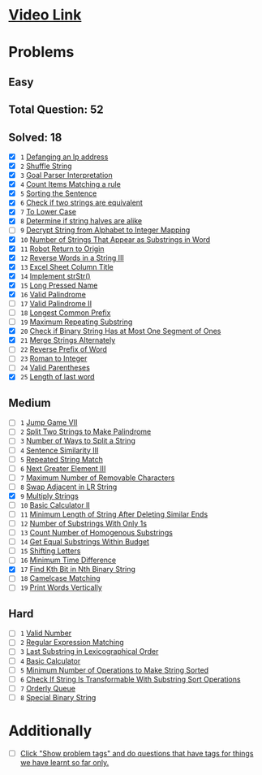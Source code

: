 # [Video Link](https://youtu.be/zL1DPZ0Ovlo)

# Problems

## Easy

## Total Question: 52
## Solved: 18

-[x] `1` [Defanging an Ip address](https://leetcode.com/problems/defanging-an-ip-address/)
-[x] `2` [Shuffle String](https://leetcode.com/problems/shuffle-string/)
-[x] `3` [Goal Parser Interpretation](https://leetcode.com/problems/goal-parser-interpretation/)
-[x] `4` [Count Items Matching a rule](https://leetcode.com/problems/count-items-matching-a-rule/)
-[x] `5` [Sorting the Sentence](https://leetcode.com/problems/sorting-the-sentence/)
-[x] `6` [Check if two strings are equivalent](https://leetcode.com/problems/check-if-two-string-arrays-are-equivalent/)
-[x] `7` [To Lower Case](https://leetcode.com/problems/to-lower-case/)
-[x] `8` [Determine if string halves are alike](https://leetcode.com/problems/determine-if-string-halves-are-alike/)
-[ ] `9` [Decrypt String from Alphabet to Integer Mapping](https://leetcode.com/problems/decrypt-string-from-alphabet-to-integer-mapping/)
-[x] `10` [Number of Strings That Appear as Substrings in Word](https://leetcode.com/problems/number-of-strings-that-appear-as-substrings-in-word/)
-[x] `11` [Robot Return to Origin](https://leetcode.com/problems/robot-return-to-origin/)
-[x] `12` [Reverse Words in a String III](https://leetcode.com/problems/reverse-words-in-a-string-iii/)
-[x] `13` [Excel Sheet Column Title](https://leetcode.com/problems/excel-sheet-column-title/)
-[x] `14` [Implement strStr()](https://leetcode.com/problems/implement-strstr/)
-[x] `15` [Long Pressed Name](https://leetcode.com/problems/long-pressed-name/)
-[x] `16` [Valid Palindrome](https://leetcode.com/problems/valid-palindrome/)
-[ ] `17` [Valid Palindrome II](https://leetcode.com/problems/valid-palindrome-ii/)
-[ ] `18` [Longest Common Prefix](https://leetcode.com/problems/longest-common-prefix/)
-[ ] `19` [Maximum Repeating Substring](https://leetcode.com/problems/maximum-repeating-substring/)
-[x] `20` [Check if Binary String Has at Most One Segment of Ones](https://leetcode.com/problems/check-if-binary-string-has-at-most-one-segment-of-ones/)
-[x] `21` [Merge Strings Alternately](https://leetcode.com/problems/merge-strings-alternately/)
-[ ] `22` [Reverse Prefix of Word](https://leetcode.com/problems/reverse-prefix-of-word/)
-[ ] `23` [Roman to Integer](https://leetcode.com/problems/roman-to-integer/)
-[ ] `24` [Valid Parentheses](https://leetcode.com/problems/valid-parentheses/)
-[x] `25` [Length of last word](https://leetcode.com/problems/length-of-last-word/)

## Medium

-[ ] `1` [Jump Game VII](https://leetcode.com/problems/jump-game-vii/)
-[ ] `2` [Split Two Strings to Make Palindrome](https://leetcode.com/problems/split-two-strings-to-make-palindrome/)
-[ ] `3` [Number of Ways to Split a String](https://leetcode.com/problems/number-of-ways-to-split-a-string/)
-[ ] `4` [Sentence Similarity III](https://leetcode.com/problems/sentence-similarity-iii/)
-[ ] `5` [Repeated String Match](https://leetcode.com/problems/repeated-string-match/)
-[ ] `6` [Next Greater Element III](https://leetcode.com/problems/next-greater-element-iii/)
-[ ] `7` [Maximum Number of Removable Characters](https://leetcode.com/problems/maximum-number-of-removable-characters/)
-[ ] `8` [Swap Adjacent in LR String](https://leetcode.com/problems/swap-adjacent-in-lr-string/)
-[x] `9` [Multiply Strings](https://leetcode.com/problems/multiply-strings/)
-[ ] `10` [Basic Calculator II](https://leetcode.com/problems/basic-calculator-ii/)
-[ ] `11` [Minimum Length of String After Deleting Similar Ends](https://leetcode.com/problems/minimum-length-of-string-after-deleting-similar-ends/)
-[ ] `12` [Number of Substrings With Only 1s](https://leetcode.com/problems/number-of-substrings-with-only-1s/)
-[ ] `13` [Count Number of Homogenous Substrings](https://leetcode.com/problems/count-number-of-homogenous-substrings/)
-[ ] `14` [Get Equal Substrings Within Budget](https://leetcode.com/problems/get-equal-substrings-within-budget/)
-[ ] `15` [Shifting Letters](https://leetcode.com/problems/shifting-letters/)
-[ ] `16` [Minimum Time Difference](https://leetcode.com/problems/minimum-time-difference/)
-[x] `17` [Find Kth Bit in Nth Binary String](https://leetcode.com/problems/find-kth-bit-in-nth-binary-string/)
-[ ] `18` [Camelcase Matching](https://leetcode.com/problems/camelcase-matching/)
-[ ] `19` [Print Words Vertically](https://leetcode.com/problems/print-words-vertically/)

## Hard

-[ ] `1` [Valid Number](https://leetcode.com/problems/valid-number/)
-[ ] `2` [Regular Expression Matching](https://leetcode.com/problems/regular-expression-matching/)
-[ ] `3` [Last Substring in Lexicographical Order](https://leetcode.com/problems/last-substring-in-lexicographical-order/)
-[ ] `4` [Basic Calculator](https://leetcode.com/problems/basic-calculator/)
-[ ] `5` [Minimum Number of Operations to Make String Sorted](https://leetcode.com/problems/minimum-number-of-operations-to-make-string-sorted/)
-[ ] `6` [Check If String Is Transformable With Substring Sort Operations](https://leetcode.com/problems/check-if-string-is-transformable-with-substring-sort-operations/)
-[ ] `7` [Orderly Queue](https://leetcode.com/problems/orderly-queue/)
-[ ] `8` [Special Binary String](https://leetcode.com/problems/special-binary-string/)

# Additionally

-[ ] [Click "Show problem tags" and do questions that have tags for things we have learnt so far only.](https://leetcode.com/tag/string/)
